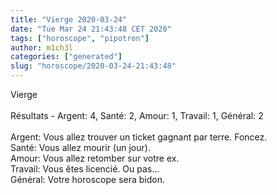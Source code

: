```yaml
---
title: "Vierge 2020-03-24"
date: "Tue Mar 24 21:43:48 CET 2020"
tags: ["horoscope", "pipotron"]
author: m1ch3l
categories: ["generated"]
slug: "horoscope/2020-03-24-21:43:48"
---
```


Vierge<br>
<br>
Résultats - Argent: 4, Santé: 2, Amour: 1, Travail: 1, Général: 2<br>
<br>
Argent:  Vous allez trouver un ticket gagnant par terre. Foncez.<br>
Santé:   Vous allez mourir (un jour). <br>
Amour:   Vous allez retomber sur votre ex. <br>
Travail: Vous êtes licencié. Ou pas...<br>
Général: Votre horoscope sera bidon.<br>
